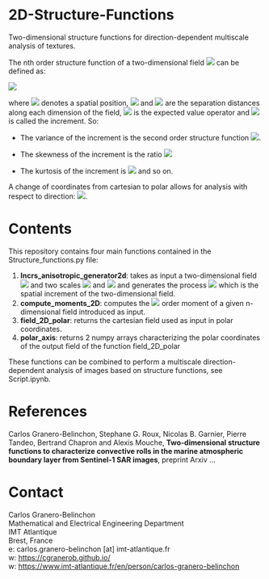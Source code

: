 # 2D-Structure-Functions
Two-dimensional structure functions for direction-dependent multiscale analysis of textures.

The nth order structure function of a two-dimensional field <img src="https://render.githubusercontent.com/render/math?math=F(x,y)"> can be defined as:

<img src="https://render.githubusercontent.com/render/math?math=S^{l_x,l_y}_{n}(F) = \mathbb{E} \left\{ \left( F(r_{x} %2B l_{x}, r_{y} %2B l_{y}) - F(r_{x}, r_{y}) \right)^{n} \right\} ">

where <img src="https://render.githubusercontent.com/render/math?math=(r_x,r_y)"> denotes a spatial position, <img src="https://render.githubusercontent.com/render/math?math=l_x"> and <img src="https://render.githubusercontent.com/render/math?math=l_y"> are the separation distances along each dimension of the field, <img src="https://render.githubusercontent.com/render/math?math=\mathbb{E}"> is the expected value operator and <img src="https://render.githubusercontent.com/render/math?math=\delta_{l_x,l_y}F = F(r_x %2B l_x,r_y %2B l_y) - F(r_x,r_y)"> is called the increment. So: 

- The variance of the increment is the second order structure function <img src="https://render.githubusercontent.com/render/math?math=S^{l_x,l_y}_{2}(F)">.

- The skewness of the increment is the ratio <img src="https://render.githubusercontent.com/render/math?math=\frac{S^{l_x,l_y}_{3}(F)}{S^{l_x,l_y}_{2}(F)^{3/2}}">

- The kurtosis of the increment is <img src="https://render.githubusercontent.com/render/math?math=\frac{S^{l_x,l_y}_{4}(F)}{S^{l_x,l_y}_{2}(F)^{2}}"> and so on.

A change of coordinates from cartesian to polar allows for analysis with respect to direction: <img src="https://render.githubusercontent.com/render/math?math=S_{n}^{l_x,l_y} \rightarrow S_{n}^{r,\theta}">.

# Contents
This repository contains four main functions contained in the Structure_functions.py file: 

1) **Incrs_anisotropic_generator2d**: takes as input a two-dimensional field <img src="https://render.githubusercontent.com/render/math?math=F(x,y)"> and two scales <img src="https://render.githubusercontent.com/render/math?math=l_x"> and <img src="https://render.githubusercontent.com/render/math?math=l_y"> and generates the process <img src="https://render.githubusercontent.com/render/math?math=\delta_{l_x,l_y}F"> which is the spatial increment of the two-dimensional field.
2) **compute_moments_2D**: computes the <img src="https://render.githubusercontent.com/render/math?math=p"> order moment of a given n-dimensional field introduced as input.
3) **field_2D_polar**: returns the cartesian field used as input in polar coordinates.
4) **polar_axis**: returns 2 numpy arrays characterizing the polar coordinates of the output field of the function field_2D_polar

These functions can be combined to perform a multiscale direction-dependent analysis of images based on structure functions, see Script.ipynb.

# References
Carlos Granero-Belinchon, Stephane G. Roux, Nicolas B. Garnier, Pierre Tandeo, Bertrand Chapron and Alexis Mouche, **Two-dimensional structure functions to characterize convective rolls in the marine atmospheric boundary layer from Sentinel-1 SAR images**, preprint Arxiv ...

# Contact

Carlos Granero-Belinchon <br />
Mathematical and Electrical Engineering Department <br />
IMT Atlantique <br />
Brest, France <br />
e: carlos.granero-belinchon [at] imt-atlantique.fr <br />
w: https://cgranerob.github.io/ <br />
w: https://www.imt-atlantique.fr/en/person/carlos-granero-belinchon <br />
